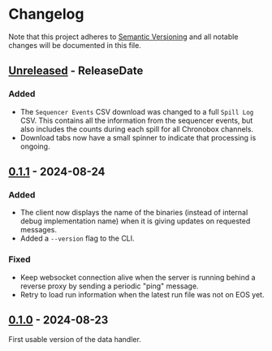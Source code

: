 # Changelog

Note that this project adheres to
[Semantic Versioning](https://semver.org/spec/v2.0.0.html) and all notable
changes will be documented in this file.

<!-- next-header -->

## [Unreleased] - ReleaseDate

### Added

- The `Sequencer Events` CSV download was changed to a full `Spill Log` CSV.
  This contains all the information from the sequencer events, but also includes
  the counts during each spill for all Chronobox channels.
- Download tabs now have a small spinner to indicate that processing is ongoing.

## [0.1.1] - 2024-08-24

### Added

- The client now displays the name of the binaries (instead of internal debug
  implementation name) when it is giving updates on requested messages.
- Added a `--version` flag to the CLI.

### Fixed

- Keep websocket connection alive when the server is running behind a reverse
  proxy by sending a periodic "ping" message.
- Retry to load run information when the latest run file was not on EOS yet.

## [0.1.0] - 2024-08-23

First usable version of the data handler.

<!-- next-url -->
[Unreleased]: https://github.com/ALPHA-g-Experiment/data-handler/compare/v0.1.1...HEAD
[0.1.1]: https://github.com/ALPHA-g-Experiment/data-handler/compare/v0.1.0...v0.1.1
[0.1.0]: https://github.com/ALPHA-g-Experiment/data-handler/compare/5ab78a7...v0.1.0
